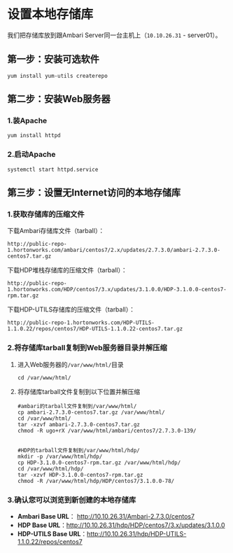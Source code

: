 设置本地存储库
================================================================================
我们把存储库放到跟Ambari Server同一台主机上（`10.10.26.31` - server01）。

## 第一步：安装可选软件
```shell
yum install yum-utils createrepo
```

## 第二步：安装Web服务器

### 1.装Apache
```shell
yum install httpd
```

### 2.启动Apache
```shell
systemctl start httpd.service
```

## 第三步：设置无Internet访问的本地存储库

### 1.获取存储库的压缩文件
下载Ambari存储库文件（tarball）：
```
http://public-repo-1.hortonworks.com/ambari/centos7/2.x/updates/2.7.3.0/ambari-2.7.3.0-centos7.tar.gz
```
下载HDP堆栈存储库的压缩文件（tarball）：
```shell
http://public-repo-1.hortonworks.com/HDP/centos7/3.x/updates/3.1.0.0/HDP-3.1.0.0-centos7-rpm.tar.gz
```
下载HDP-UTILS存储库的压缩文件（tarball）：
```
http://public-repo-1.hortonworks.com/HDP-UTILS-1.1.0.22/repos/centos7/HDP-UTILS-1.1.0.22-centos7.tar.gz
```

### 2.将存储库tarball复制到Web服务器目录并解压缩
1. 进入Web服务器的`/var/www/html/`目录
    ```shell
    cd /var/www/html/
    ```
2. 将存储库tarball文件复制到以下位置并解压缩
    ```shell
    #ambari的tarball文件复制到/var/www/html/
    cp ambari-2.7.3.0-centos7.tar.gz /var/www/html/
    cd /var/www/html/
    tar -xzvf ambari-2.7.3.0-centos7.tar.gz
    chmod -R ugo+rX /var/www/html/ambari/centos7/2.7.3.0-139/


    #HDP的tarball文件复制到/var/www/html/hdp/
    mkdir -p /var/www/html/hdp/
    cp HDP-3.1.0.0-centos7-rpm.tar.gz /var/www/html/hdp/
    cd /var/www/html/hdp/
    tar -xzvf HDP-3.1.0.0-centos7-rpm.tar.gz
    chmod -R /var/www/html/hdp/HDP/centos7/3.1.0.0-78/
    ```
### 3.确认您可以浏览到新创建的本地存储库
+ **Ambari Base URL**： http://10.10.26.31/Ambari-2.7.3.0/centos7
+ **HDP Base URL**：http://10.10.26.31/hdp/HDP/centos7/3.x/updates/3.1.0.0
+ **HDP-UTILS Base URL**：http://10.10.26.31/hdp/HDP-UTILS-1.1.0.22/repos/centos7
